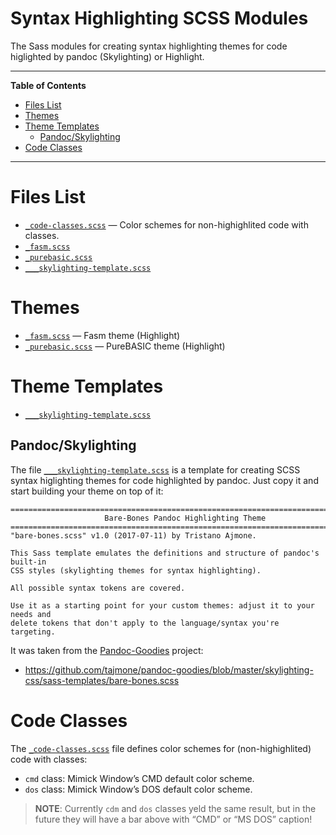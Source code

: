 Syntax Highlighting SCSS Modules
================================

The Sass modules for creating syntax highlighting themes for code higlighted by pandoc (Skylighting) or Highlight.

------------------------------------------------------------------------

**Table of Contents**

<!-- #toc -->
-   [Files List](#files-list)
-   [Themes](#themes)
-   [Theme Templates](#theme-templates)
    -   [Pandoc/Skylighting](#pandocskylighting)
-   [Code Classes](#code-classes)

<!-- /toc -->

------------------------------------------------------------------------

Files List
==========

-   [`_code-classes.scss`](./_code-classes.scss) — Color schemes for non-highighlited code with classes.
-   [`_fasm.scss`](./_fasm.scss)
-   [`_purebasic.scss`](./_purebasic.scss)
-   [`___skylighting-template.scss`](./___skylighting-template.scss)

Themes
======

-   [`_fasm.scss`](./_fasm.scss) — Fasm theme (Highlight)
-   [`_purebasic.scss`](./_purebasic.scss) — PureBASIC theme (Highlight)

Theme Templates
===============

-   [`___skylighting-template.scss`](./___skylighting-template.scss)

Pandoc/Skylighting
------------------

The file [`___skylighting-template.scss`](./___skylighting-template.scss) is a template for creating SCSS syntax higlighting themes for code highlighted by pandoc. Just copy it and start building your theme on top of it:

    ==============================================================================
                         Bare-Bones Pandoc Highlighting Theme                     
    ==============================================================================
    "bare-bones.scss" v1.0 (2017-07-11) by Tristano Ajmone.

    This Sass template emulates the definitions and structure of pandoc's built-in
    CSS styles (skylighting themes for syntax highlighting).

    All possible syntax tokens are covered.

    Use it as a starting point for your custom themes: adjust it to your needs and
    delete tokens that don't apply to the language/syntax you're targeting.

It was taken from the [Pandoc-Goodies](https://github.com/tajmone/pandoc-goodies) project:

-   <https://github.com/tajmone/pandoc-goodies/blob/master/skylighting-css/sass-templates/bare-bones.scss>

Code Classes
============

The [`_code-classes.scss`](./_code-classes.scss) file defines color schemes for (non-highighlited) code with classes:

-   `cmd` class: Mimick Window’s CMD default color scheme.
-   `dos` class: Mimick Window’s DOS default color scheme.

> **NOTE**: Currently `cdm` and `dos` classes yeld the same result, but in the future they will have a bar above with “CMD” or “MS DOS” caption!

